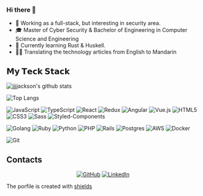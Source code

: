 ### Hi there 👋

- 🧐 Working as a full-stack, but interesting in security area.
- 🎓 Master of Cyber Security & Bachelor of Engineering in Computer Science and Engineering
- 🌱 Currently learning Rust & Huskell.
- ✍🏻 Translating the technology articles from English to Mandarin


## 𝗠𝘆 𝗧𝗲𝗰𝗸 𝗦𝘁𝗮𝗰𝗸
![jjjjackson's github stats](https://github-readme-stats.vercel.app/api?username=jjjjackson&show_icons=true&include_all_commits=true&count_private=true&theme=graywhite)

![Top Langs](https://github-readme-stats.vercel.app/api/top-langs/?username=jjjjackson&layout=compact&theme=graywhite)

![JavaScript](https://img.shields.io/badge/-JavaScript-%23F7DF1C?style=flat-square&logo=javascript&logoColor=000000&labelColor=%23F7DF1C&color=%23FFCE5A)
![TypeScript](https://img.shields.io/badge/-TypeScript-007ACC.svg?logo=typescript&style=flat-square)
![React](https://img.shields.io/badge/-React-%23282C34?style=flat-square&logo=react)
![Redux](https://img.shields.io/badge/-React-%23282C34?style=flat-square&logo=redux)
![Angular](https://img.shields.io/badge/-React-%23282C34?style=flat-square&logo=angular)
![Vue.js](https://img.shields.io/badge/-Vue.js-%232c3e50?style=flat-square&logo=Vue.js)
![HTML5](https://img.shields.io/badge/-HTML5-%23E44D27?style=flat-square&logo=html5&logoColor=ffffff)
![CSS3](https://img.shields.io/badge/-CSS3-%231572B6?style=flat-square&logo=css3)
![Sass](https://img.shields.io/badge/-Sass-%23CC6699?style=flat-square&logo=sass&logoColor=ffffff)
![Styled-Components](https://img.shields.io/badge/-Styled-9400FF.svg?logo=&style=flat-square)



![Golang](https://img.shields.io/badge/-Golang-76E1FE.svg?logo=go&style=flat-square)
![Ruby](https://img.shields.io/badge/-Ruby-CC342D.svg?logo=ruby&style=flat-square)
![Python](https://img.shields.io/badge/-Python-F9DC3E.svg?logo=python&style=flat-square)
![PHP](https://img.shields.io/badge/PHP-ccc.svg?logo=php&style=flat-square)
![Rails](https://img.shields.io/badge/-Rails-CC0000.svg?logo=rails&style=flat-square)
![Postgres](https://img.shields.io/badge/-PostgreSQL-336791.svg?logo=postgresql&style=flat-square)
![AWS](https://img.shields.io/badge/-Amazon%20AWS-232F3E.svg?logo=amazon-aws&style=flat-square)
![Docker](https://img.shields.io/badge/-Docker-384d54.svg?logo=docker&style=flat-square)

![Git](https://img.shields.io/badge/-Git-%23F05032?style=flat-square&logo=git&logoColor=%23ffffff)

## Contacts
<p align="center">
	<a href="https://github.com/jjjjackson"><img src="https://img.shields.io/github/followers/jjjjackson.svg?label=GitHub&style=social" alt="GitHub"></a>
	<a href="https://twitter.com/jjjjackson"></a>
	<a href="https://www.linkedin.com/in/jjjjackson"><img src="https://img.shields.io/badge/LinkedIn--_.svg?style=social&logo=linkedin" alt="LinkedIn"></a>
</p>


The porfile is created with [shields](https://codesandbox.io/s/icon-generator-shields-io-t8csp?fontsize=14&file=/src/main.js)
